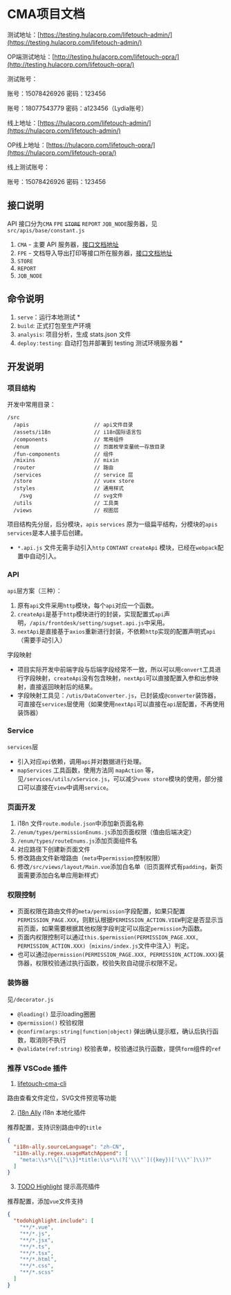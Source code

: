 # CMA项目文档

测试地址：[https://testing.hulacorp.com/lifetouch-admin/](https://testing.hulacorp.com/lifetouch-admin/)

OP端测试地址：[http://testing.hulacorp.com/lifetouch-opra/](http://testing.hulacorp.com/lifetouch-opra/)

测试账号：

账号：15078426926 密码：123456

账号：18077543779 密码：a123456（Lydia账号）

线上地址：[https://hulacorp.com/lifetouch-admin/](https://hulacorp.com/lifetouch-admin/)

OP线上地址：[https://hulacorp.com/lifetouch-opra/](https://hulacorp.com/lifetouch-opra/)

线上测试账号：

账号：15078426926 密码：123456

## 接口说明

API 接口分为`CMA` `FPE` ~~`STORE`~~ `REPORT` `JQB_NODE`服务器，见`src/apis/base/constant.js`

1. `CMA` - 主要 API 服务器，[接口文档地址](http://testing.hulacorp.com/lifetouch-cma-api/swagger.jsp?baseUrl=http%3A%2F%2Ftesting.hulacorp.com%2Flifetouch-cma-api%2Fswagger%2Fjson%2Fcommunity%2Fswagger.json%3Ft%3D1587459964218)
2. `FPE` - 文档导入导出打印等接口所在服务器，[接口文档地址](http://testing.hulacorp.com/lifetouch-cma-api/swagger.jsp?baseUrl=http%3A%2F%2Ftesting.hulacorp.com%2Flifetouch-fpe-api%2Fswagger%2Fjson%2Fcommunity%2Fswagger.json%3Ft%3D1587459964218)
3. `STORE`
4. `REPORT`
5. `JQB_NODE`

## 命令说明

1. `serve`：运行本地测试 *
2. `build`: 正式打包至生产环境
3. `analysis`: 项目分析，生成 stats.json 文件
5. `deploy:testing`: 自动打包并部署到 testing 测试环境服务器 *

## 开发说明

### 项目结构
开发中常用目录：
```
/src
  /apis                     // api文件目录
  /assets/i18n              // i18n国际语言包
  /components               // 常用组件
  /enum                     // 页面枚举变量统一存放目录
  /fun-components           // 组件
  /mixins                   // mixin
  /router                   // 路由
  /services                 // service 层
  /store                    // vuex store
  /styles                   // 通用样式
    /svg                    // svg文件
  /utils                    // 工具类
  /views                    // 视图层
```

项目结构先分层，后分模块，`apis` `services` 原为一级扁平结构，分模块的`apis` `services`是本人接手后创建。

* `*.api.js` 文件无需手动引入`http` `CONTANT` `createApi` 模块，已经在`webpack`配置中自动引入。

### API

`api`层方案（三种）：

1. 原有`api`文件采用`http`模块，每个`api`对应一个函数。
2. `createApi`是基于`http`模块进行的封装，实现配置式`api`声明，`/apis/frontdesk/setting/sugset.api.js`中采用。
3. `nextApi`是直接基于`axios`重新进行封装，不依赖`http`实现的配置声明式`api`（需要手动引入）

字段映射

* 项目实际开发中前端字段与后端字段经常不一致，所以可以用`convert`工具进行字段映射，`createApi`没有包含映射，`nextApi`可以直接配置入参和出参映射，直接返回映射后的结果。
* 字段映射工具见：`/utis/DataConverter.js`，已封装成`@converter`装饰器，可直接在`services`层使用（如果使用`nextApi`可以直接在`api`层配置，不再使用装饰器）

### Service

`services`层

* 引入对应`api`依赖，调用`api`并对数据进行处理。
* `mapServices` 工具函数，使用方法同 `mapAction` 等，见`/services/utils/xService.js`，可以减少`vuex store`模块的使用，部分接口可以直接在`view`中调用`service`。

### 页面开发

1. i18n 文件`route.module.json`中添加新页面名称
2. `/enum/types/permissionEnums.js`添加页面权限（值由后端决定）
3. `/enum/types/routeEnums.js`添加页面组件名
4. 对应路径下创建新页面文件
5. 修改路由文件新增路由（`meta`中`permission`控制权限）
6. 修改`/src/views/layout/Main.vue`添加白名单（旧页面样式有`padding`，新页面需要添加白名单应用新样式）

### 权限控制

* 页面权限在路由文件的`meta/permission`字段配置，如果只配置`PERMISSION_PAGE.XXX`，则默认根据`PERMISSION_ACTION.VIEW`判定是否显示当前页面，如果需要根据其他权限字段判定可以指定`permission`为函数。
* 页面内权限控制可以通过`this.$permission(PERMISSION_PAGE.XXX, PERMISSION_ACTION.XXX)`（`mixins/index.js`文件中注入）判定。
* 也可以通过`@permission(PERMISSION_PAGE.XXX, PERMISSION_ACTION.XXX)`装饰器，权限校验通过执行函数，校验失败自动提示权限不足。

### 装饰器
见`/decorator.js`
- `@loading()` 显示loading圈圈
- `@permission()` 校验权限
- `@confirm(args:string|function|object)` 弹出确认提示框，确认后执行函数，取消则不执行
- `@validate(ref:string)` 校验表单，校验通过执行函数，提供`form`组件的`ref`

### 推荐 VSCode 插件

1. [lifetouch-cma-cli](vscode:extension/yindongfang.lifetouch-cma-cli)

路由查看文件定位，SVG文件预览等功能

2. [i18n Ally](vscode:extension/antfu.i18n-ally) i18n 本地化插件

推荐配置，支持识别路由中的`title`

```json
{
  "i18n-ally.sourceLanguage": "zh-CN",
  "i18n-ally.regex.usageMatchAppend": [
    "meta:\\s*\\{[^\\}]*title:\\s*\\(?['\\\"`]({key})['\\\"`]\\)?"
  ]
}
```

3. [TODO Highlight](vscode:extension/wayou.vscode-todo-highlight) 提示高亮插件

推荐配置，添加`vue`文件支持

```json
{
  "todohighlight.include": [
    "**/*.vue",
    "**/*.js",
    "**/*.jsx",
    "**/*.ts",
    "**/*.tsx",
    "**/*.html",
    "**/*.css",
    "**/*.scss"
  ]
}
```
